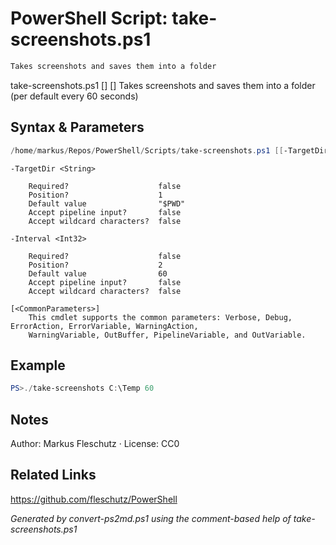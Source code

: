 # PowerShell Script: take-screenshots.ps1
```powershell
Takes screenshots and saves them into a folder
```

take-screenshots.ps1 [<TargetDir>] [<Interval>]
Takes screenshots and saves them into a folder (per default every 60 seconds)

## Syntax & Parameters
```powershell
/home/markus/Repos/PowerShell/Scripts/take-screenshots.ps1 [[-TargetDir] <String>] [[-Interval] <Int32>] [<CommonParameters>]
```

```
-TargetDir <String>
    
    Required?                    false
    Position?                    1
    Default value                "$PWD"
    Accept pipeline input?       false
    Accept wildcard characters?  false
```

```
-Interval <Int32>
    
    Required?                    false
    Position?                    2
    Default value                60
    Accept pipeline input?       false
    Accept wildcard characters?  false
```

```
[<CommonParameters>]
    This cmdlet supports the common parameters: Verbose, Debug, ErrorAction, ErrorVariable, WarningAction, 
    WarningVariable, OutBuffer, PipelineVariable, and OutVariable.
```

## Example
```powershell
PS>./take-screenshots C:\Temp 60
```


## Notes
Author: Markus Fleschutz · License: CC0

## Related Links
https://github.com/fleschutz/PowerShell

*Generated by convert-ps2md.ps1 using the comment-based help of take-screenshots.ps1*
